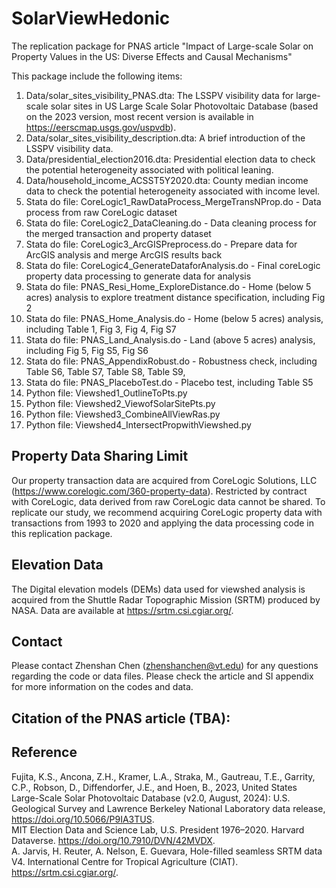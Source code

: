 # SolarViewHedonic
The replication package for PNAS article "Impact of Large-scale Solar on Property Values in the US: Diverse Effects and Causal Mechanisms"

This package include the following items:
1. Data/solar_sites_visibility_PNAS.dta: The LSSPV visibility data for large-scale solar sites in US Large Scale Solar Photovoltaic Database (based on the 2023 version, most recent version is available in https://eerscmap.usgs.gov/uspvdb).
2. Data/solar_sites_visibility_description.dta: A brief introduction of the LSSPV visibility data.
3. Data/presidential_election2016.dta: Presidential election data to check the potential heterogeneity associated with political leaning.
4. Data/household_income_ACSST5Y2020.dta: County median income data to check the potential heterogeneity associated with income level. 
5. Stata do file: CoreLogic1_RawDataProcess_MergeTransNProp.do - Data process from raw CoreLogic dataset
6. Stata do file: CoreLogic2_DataCleaning.do - Data cleaning process for the merged transaction and property dataset
7. Stata do file: CoreLogic3_ArcGISPreprocess.do - Prepare data for ArcGIS analysis and merge ArcGIS results back
8. Stata do file: CoreLogic4_GenerateDataforAnalysis.do - Final coreLogic property data processing to generate data for analysis
9. Stata do file: PNAS_Resi_Home_ExploreDistance.do - Home (below 5 acres) analysis to explore treatment distance specification, including Fig 2
10. Stata do file: PNAS_Home_Analysis.do - Home (below 5 acres) analysis, including Table 1, Fig 3, Fig 4, Fig S7
11. Stata do file: PNAS_Land_Analysis.do - Land (above 5 acres) analysis, including Fig 5, Fig S5, Fig S6 
12. Stata do file: PNAS_AppendixRobust.do - Robustness check, including Table S6, Table S7, Table S8, Table S9,
13. Stata do file: PNAS_PlaceboTest.do - Placebo test, including Table S5
14. Python file: Viewshed1_OutlineToPts.py
15. Python file: Viewshed2_ViewofSolarSitePts.py
16. Python file: Viewshed3_CombineAllViewRas.py
17. Python file: Viewshed4_IntersectPropwithViewshed.py

## Property Data Sharing Limit
Our property transaction data are acquired from CoreLogic Solutions, LLC (https://www.corelogic.com/360-property-data). Restricted by contract with CoreLogic, data derived from raw CoreLogic data cannot be shared. To replicate our study, we recommend acquiring CoreLogic property data with transactions from 1993 to 2020 and applying the data processing code in this replication package.

## Elevation Data
The Digital elevation models (DEMs) data used for viewshed analysis is acquired from the Shuttle Radar Topographic Mission (SRTM) produced by NASA. Data are available at https://srtm.csi.cgiar.org/.

## Contact
Please contact Zhenshan Chen (zhenshanchen@vt.edu) for any questions regarding the code or data files. Please check the article and SI appendix for more information on the codes and data.

## Citation of the PNAS article (TBA):

## Reference
Fujita, K.S., Ancona, Z.H., Kramer, L.A., Straka, M., Gautreau, T.E., Garrity, C.P., Robson, D., Diffendorfer, J.E., and Hoen, B., 2023, United States Large-Scale Solar Photovoltaic Database (v2.0, August, 2024): U.S. Geological Survey and Lawrence Berkeley National Laboratory data release, https://doi.org/10.5066/P9IA3TUS.  \
MIT Election Data and Science Lab, U.S. President 1976–2020. Harvard Dataverse. https://doi.org/10.7910/DVN/42MVDX. \
A. Jarvis, H. Reuter, A. Nelson, E. Guevara, Hole-filled seamless SRTM data V4. International Centre for Tropical Agriculture (CIAT). https://srtm.csi.cgiar.org/. 
